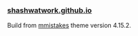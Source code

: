 ### [shashwatwork.github.io](http://shashwatwork.github.io)

Build from [mmistakes](https://github.com/mmistakes/minimal-mistakes) theme version 4.15.2.